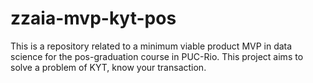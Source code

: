 # zzaia-mvp-kyt-pos
This is a repository related to a minimum viable product MVP in data science for the pos-graduation course in PUC-Rio. This project aims to solve a problem of KYT, know your transaction.
